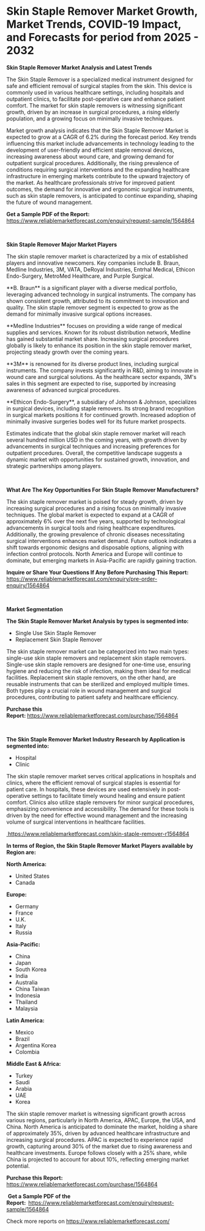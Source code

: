 <p><h1>Skin Staple Remover Market Growth, Market Trends, COVID-19 Impact, and Forecasts for period from 2025 - 2032</h1></p><p><strong>Skin Staple Remover Market Analysis and Latest Trends</strong></p>
<p><p>The Skin Staple Remover is a specialized medical instrument designed for safe and efficient removal of surgical staples from the skin. This device is commonly used in various healthcare settings, including hospitals and outpatient clinics, to facilitate post-operative care and enhance patient comfort. The market for skin staple removers is witnessing significant growth, driven by an increase in surgical procedures, a rising elderly population, and a growing focus on minimally invasive techniques.</p><p>Market growth analysis indicates that the Skin Staple Remover Market is expected to grow at a CAGR of 6.2% during the forecast period. Key trends influencing this market include advancements in technology leading to the development of user-friendly and efficient staple removal devices, increasing awareness about wound care, and growing demand for outpatient surgical procedures. Additionally, the rising prevalence of conditions requiring surgical interventions and the expanding healthcare infrastructure in emerging markets contribute to the upward trajectory of the market. As healthcare professionals strive for improved patient outcomes, the demand for innovative and ergonomic surgical instruments, such as skin staple removers, is anticipated to continue expanding, shaping the future of wound management.</p></p>
<p><strong>Get a Sample PDF of the Report:&nbsp;</strong> <a href="https://www.reliablemarketforecast.com/enquiry/request-sample/1564864?utm_campaign=2750&utm_medium=2&utm_source=Github&utm_content=ia&utm_term=04032025&utm_id=skin-staple-remover">https://www.reliablemarketforecast.com/enquiry/request-sample/1564864</a></p>
<p>&nbsp;</p>
<p><strong>Skin Staple Remover Major Market Players</strong></p>
<p><p>The skin staple remover market is characterized by a mix of established players and innovative newcomers. Key companies include B. Braun, Medline Industries, 3M, VATA, DeRoyal Industries, Entrhal Medical, Ethicon Endo-Surgery, MetroMed Healthcare, and Purple Surgical.</p><p>**B. Braun** is a significant player with a diverse medical portfolio, leveraging advanced technology in surgical instruments. The company has shown consistent growth, attributed to its commitment to innovation and quality. The skin staple remover segment is expected to grow as the demand for minimally invasive surgical options increases.</p><p>**Medline Industries** focuses on providing a wide range of medical supplies and services. Known for its robust distribution network, Medline has gained substantial market share. Increasing surgical procedures globally is likely to enhance its position in the skin staple remover market, projecting steady growth over the coming years.</p><p>**3M** is renowned for its diverse product lines, including surgical instruments. The company invests significantly in R&D, aiming to innovate in wound care and surgical solutions. As the healthcare sector expands, 3M's sales in this segment are expected to rise, supported by increasing awareness of advanced surgical procedures.</p><p>**Ethicon Endo-Surgery**, a subsidiary of Johnson & Johnson, specializes in surgical devices, including staple removers. Its strong brand recognition in surgical markets positions it for continued growth. Increased adoption of minimally invasive surgeries bodes well for its future market prospects.</p><p>Estimates indicate that the global skin staple remover market will reach several hundred million USD in the coming years, with growth driven by advancements in surgical techniques and increasing preferences for outpatient procedures. Overall, the competitive landscape suggests a dynamic market with opportunities for sustained growth, innovation, and strategic partnerships among players.</p></p>
<p>&nbsp;</p>
<p><strong>What Are The Key Opportunities For Skin Staple Remover Manufacturers?</strong></p>
<p><p>The skin staple remover market is poised for steady growth, driven by increasing surgical procedures and a rising focus on minimally invasive techniques. The global market is expected to expand at a CAGR of approximately 6% over the next five years, supported by technological advancements in surgical tools and rising healthcare expenditures. Additionally, the growing prevalence of chronic diseases necessitating surgical interventions enhances market demand. Future outlook indicates a shift towards ergonomic designs and disposable options, aligning with infection control protocols. North America and Europe will continue to dominate, but emerging markets in Asia-Pacific are rapidly gaining traction.</p></p>
<p><strong>Inquire or Share Your Questions If Any Before Purchasing This Report:</strong> <a href="https://www.reliablemarketforecast.com/enquiry/pre-order-enquiry/1564864?utm_campaign=2750&utm_medium=2&utm_source=Github&utm_content=ia&utm_term=04032025&utm_id=skin-staple-remover">https://www.reliablemarketforecast.com/enquiry/pre-order-enquiry/1564864</a></p>
<p>&nbsp;</p>
<p><strong>Market Segmentation</strong></p>
<p><strong>The Skin Staple Remover Market Analysis by types is segmented into:</strong></p>
<p><ul><li>Single Use Skin Staple Remover</li><li>Replacement Skin Staple Remover</li></ul></p>
<p><p>The skin staple remover market can be categorized into two main types: single-use skin staple removers and replacement skin staple removers. Single-use skin staple removers are designed for one-time use, ensuring hygiene and reducing the risk of infection, making them ideal for medical facilities. Replacement skin staple removers, on the other hand, are reusable instruments that can be sterilized and employed multiple times. Both types play a crucial role in wound management and surgical procedures, contributing to patient safety and healthcare efficiency.</p></p>
<p><strong>Purchase this Report:&nbsp;</strong><a href="https://www.reliablemarketforecast.com/purchase/1564864?utm_campaign=2750&utm_medium=2&utm_source=Github&utm_content=ia&utm_term=04032025&utm_id=skin-staple-remover">https://www.reliablemarketforecast.com/purchase/1564864</a></p>
<p>&nbsp;</p>
<p><strong>The Skin Staple Remover Market Industry Research by Application is segmented into:</strong></p>
<p><ul><li>Hospital</li><li>Clinic</li></ul></p>
<p><p>The skin staple remover market serves critical applications in hospitals and clinics, where the efficient removal of surgical staples is essential for patient care. In hospitals, these devices are used extensively in post-operative settings to facilitate timely wound healing and ensure patient comfort. Clinics also utilize staple removers for minor surgical procedures, emphasizing convenience and accessibility. The demand for these tools is driven by the need for effective wound management and the increasing volume of surgical interventions in healthcare facilities.</p></p>
<p><a href="https://www.reliablemarketforecast.com/skin-staple-remover-r1564864?utm_campaign=2750&utm_medium=2&utm_source=Github&utm_content=ia&utm_term=04032025&utm_id=skin-staple-remover">&nbsp;https://www.reliablemarketforecast.com/skin-staple-remover-r1564864</a></p>
<p><strong>In terms of Region, the Skin Staple Remover Market Players available by Region are:</strong></p>
<p>
    <p> <strong> North America: </strong>
        <ul>
            <li>United States</li>
            <li>Canada</li>
        </ul>
        </p> 
    <p> <strong> Europe: </strong>
        <ul>
            <li>Germany</li>
            <li>France</li>
            <li>U.K.</li>
            <li>Italy</li>
            <li>Russia</li>
        </ul>
        </p> 
    <p> <strong> Asia-Pacific: </strong>
        <ul>
            <li>China</li>
            <li>Japan</li>
            <li>South Korea</li>
            <li>India</li>
            <li>Australia</li>
            <li>China Taiwan</li>
            <li>Indonesia</li>
            <li>Thailand</li>
            <li>Malaysia</li>
        </ul>
        </p> 
    <p> <strong> Latin America: </strong>
        <ul>
            <li>Mexico</li>
            <li>Brazil</li>
            <li>Argentina Korea</li>
            <li>Colombia</li>
        </ul>
        </p> 
    <p> <strong> Middle East & Africa: </strong>
        <ul>
            <li>Turkey</li>
            <li>Saudi</li>
            <li>Arabia</li>
            <li>UAE</li>
            <li>Korea</li>
        </ul>
    </p>
    </p>
<p><p>The skin staple remover market is witnessing significant growth across various regions, particularly in North America, APAC, Europe, the USA, and China. North America is anticipated to dominate the market, holding a share of approximately 35%, driven by advanced healthcare infrastructure and increasing surgical procedures. APAC is expected to experience rapid growth, capturing around 30% of the market due to rising awareness and healthcare investments. Europe follows closely with a 25% share, while China is projected to account for about 10%, reflecting emerging market potential.</p></p>
<p><strong>Purchase this Report: </strong><a href="https://www.reliablemarketforecast.com/purchase/1564864?utm_campaign=2750&utm_medium=2&utm_source=Github&utm_content=ia&utm_term=04032025&utm_id=skin-staple-remover">https://www.reliablemarketforecast.com/purchase/1564864</a></p>
<p>&nbsp;<strong>Get a Sample PDF of the Report:&nbsp;&nbsp;</strong><a href="https://www.reliablemarketforecast.com/enquiry/request-sample/1564864?utm_campaign=2750&utm_medium=2&utm_source=Github&utm_content=ia&utm_term=04032025&utm_id=skin-staple-remover">https://www.reliablemarketforecast.com/enquiry/request-sample/1564864</a></p>
<p><strong></strong></p>
<p>Check more reports on <a href="https://www.reliablemarketforecast.com/?utm_campaign=2750&utm_medium=2&utm_source=Github&utm_content=ia&utm_term=04032025&utm_id=skin-staple-remover">https://www.reliablemarketforecast.com/</a></p>
